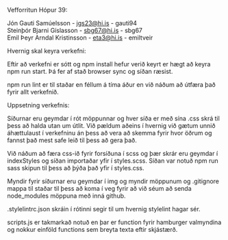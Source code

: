 Vefforritun Hópur 39:

Jón Gauti Samúelsson - jgs23@hi.is - gauti94 <br/>
Steinþór Bjarni Gíslasson - sbg67@hi.is - sbg67 <br/>
Emil Þeyr Arndal Kristinsson - eta3@hi.is - emiltveir <br/>

Hvernig skal keyra verkefni: <br/>

Eftir að verkefni er sótt og npm install hefur verið keyrt er hægt að keyra npm run start.
Þá fer af stað browser sync og síðan ræsist. <br/>

npm run lint er til staðar en féllum á tíma áður en við náðum að útfæra það fyrir allt verkefnið. <br/>

Uppsetning verkefnis: <br/>

Síðurnar eru geymdar í rót möppunnar og hver síða er með sína .css skrá til þess að halda utan um útlit. Við pældum aðeins í hvernig við gætum unnið áhættulaust í verkefninu án þess að vera að skemma fyrir hvor öðrum og fannst það mest safe leið til þess að gera það. <br/>

Við náðum að færa css-ið fyrir forsíðuna í scss og þær skrár eru geymdar í indexStyles og síðan importaðar yfir í styles.scss. Síðan var notuð npm run sass skipun til þess að þýða það yfir í styles.css. <br/>

Myndir fyrir síðurnar eru geymdar í img og myndir möppunum og .gitignore mappa til staðar til þess að koma í veg fyrir að við séum að senda node_modules möppuna með inná github. <br/>

.stylelintrc.json skráin í rótinni segir til um hvernig stylelint hagar sér. <br/>

scripts.js er takmarkað notuð en þar er function fyrir hamburger valmyndina og nokkur einföld functions sem breyta texta eftir skjástærð. <br/>
